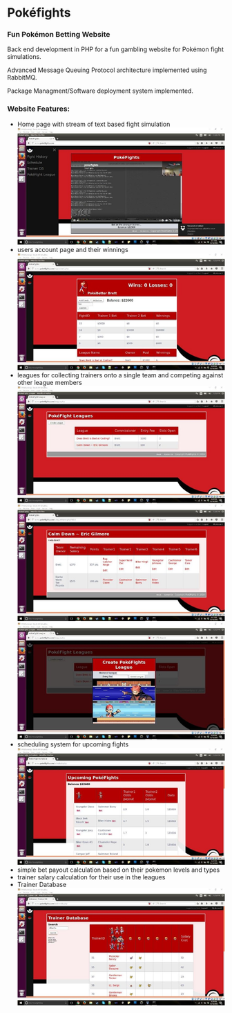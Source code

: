 # Pokéfights

### Fun Pokémon Betting Website

Back end development in PHP for a fun gambling website for Pokémon fight simulations. 

Advanced Message Queuing Protocol architecture implemented using RabbitMQ.

Package Managment/Software deployment system implemented.


### Website Features:
* Home page with stream of text based fight simulation
![Text Simulation](/Screenshots/12.jpg?raw=true "Pokéfights simulation and navigation menu")
* users account page and their winnings 
![Account Page](/Screenshots/9.jpg?raw=true "Pokéfights account details")
* leagues for collecting trainers onto a single team and competing against other league members
![Leagues Page](/Screenshots/5.jpg?raw=true "Pokéfights League list")
![League Details Page](/Screenshots/11.jpg?raw=true "Pokéfights League details")
![League Creation Page](/Screenshots/7.jpg?raw=true "Pokéfights League creation page")
* scheduling system for upcoming fights
![Fight Schedule Page](/Screenshots/3.jpg?raw=true "Pokéfights Schedule")
* simple bet payout calculation based on their pokemon levels and types
* trainer salary calculation for their use in the leagues
* Trainer Database
![Trainer Database Page](/Screenshots/4.jpg?raw=true "Pokéfights Trainer database")
